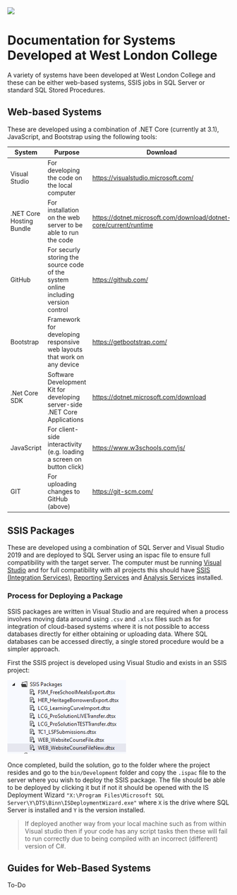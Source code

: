 <img src="https://www.wlc.ac.uk/templates/qlue/images/west-london-college.png" width="250" />

# Documentation for Systems Developed at West London College

A variety of systems have been developed at West London College and these can be either web-based systems, SSIS jobs in SQL Server or standard SQL Stored Procedures.


## Web-based Systems

These are developed using a combination of .NET Core (currently at 3.1), JavaScript, and Bootstrap using the following tools:

| System                   | Purpose                                                                            | Download                                                          |
|--------------------------|------------------------------------------------------------------------------------|-------------------------------------------------------------------|
| Visual Studio            | For developing the code on the local computer                                      | https://visualstudio.microsoft.com/                               |
| .NET Core Hosting Bundle | For installation on the web server to be able to run the code                      | https://dotnet.microsoft.com/download/dotnet-core/current/runtime |
| GitHub                   | For securly storing the source code of the system online including version control | https://github.com/                                               |
| Bootstrap                | Framework for developing responsive web layouts that work on any device            | https://getbootstrap.com/                                         |
| .Net Core SDK            | Software Development Kit for developing server-side .NET Core Applications         | https://dotnet.microsoft.com/download                             |
| JavaScript               | For client-side interactivity (e.g. loading a screen on button click)              | https://www.w3schools.com/js/                                     |
| GIT                      | For uploading changes to GitHub (above)                                            | https://git-scm.com/                                              |


## SSIS Packages

These are developed using a combination of SQL Server and Visual Studio 2019 and are deployed to SQL Server using an ispac file to ensure full compatibility with the target server.
The computer must be running [Visual Studio](https://visualstudio.microsoft.com/) and for full compatibility with all projects this should have [SSIS (Integration Services)](https://marketplace.visualstudio.com/items?itemName=SSIS.SqlServerIntegrationServicesProjects), [Reporting Services](https://marketplace.visualstudio.com/items?itemName=ProBITools.MicrosoftReportProjectsforVisualStudio) and [Analysis Services](https://marketplace.visualstudio.com/items?itemName=ProBITools.MicrosoftAnalysisServicesModelingProjects) installed.


### Process for Deploying a Package
SSIS packages are written in Visual Studio and are required when a process involves moving data around using `.csv` and `.xlsx` files such as for integration of cloud-based systems where it is not possible to access databases directly for either obtaining or uploading data. Where SQL databases can be accessed directly, a single stored procedure would be a simpler approach.

First the SSIS project is developed using Visual Studio and exists in an SSIS project:

![SSIS Projects][SSIS1]

Once completed, build the solution, go to the folder where the project resides and go to the `bin/Development` folder and copy the `.ispac` file to the server where you wish to deploy the SSIS package.
The file should be able to be deployed by clicking it but if not it should be opened with the IS Deployment Wizard `"X:\Program Files\Microsoft SQL Server\Y\DTS\Binn\ISDeploymentWizard.exe"` where `X` is the drive where SQL Server is installed and `Y` is the version installed.

> If deployed another way from your local machine such as from within Visual studio then if your code has any script tasks then these will fail to run correctly due to being compiled with an incorrect (different) version of C#.


## Guides for Web-Based Systems
To-Do

[SSIS1]: Images/SSIS1.png "SSIS Projects"